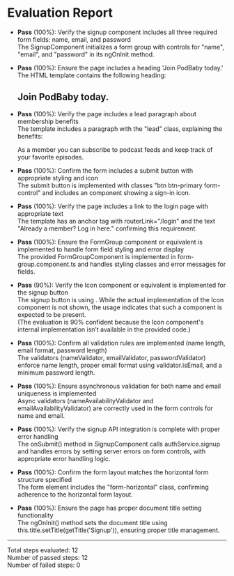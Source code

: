 # Evaluation Report

- **Pass** (100%): Verify the signup component includes all three required form fields: name, email, and password  
  The SignupComponent initializes a form group with controls for "name", "email", and "password" in its ngOnInit method.

- **Pass** (100%): Ensure the page includes a heading 'Join PodBaby today.'  
  The HTML template contains the following heading:  
  <h2>Join PodBaby today.</h2>

- **Pass** (100%): Verify the page includes a lead paragraph about membership benefits  
  The template includes a paragraph with the "lead" class, explaining the benefits:  
  <p class="lead">As a member you can subscribe to podcast feeds and keep track of your favorite episodes.</p>

- **Pass** (100%): Confirm the form includes a submit button with appropriate styling and icon  
  The submit button is implemented with classes "btn btn-primary form-control" and includes an <app-icon> component showing a sign-in icon.

- **Pass** (100%): Verify the page includes a link to the login page with appropriate text  
  The template has an anchor tag with routerLink="/login" and the text "Already a member? Log in here." confirming this requirement.

- **Pass** (100%): Ensure the FormGroup component or equivalent is implemented to handle form field styling and error display  
  The provided FormGroupComponent is implemented in form-group.component.ts and handles styling classes and error messages for fields.

- **Pass** (90%): Verify the Icon component or equivalent is implemented for the signup button  
  The signup button is using <app-icon icon="sign-in"></app-icon>. While the actual implementation of the Icon component is not shown, the usage indicates that such a component is expected to be present.  
  (The evaluation is 90% confident because the Icon component's internal implementation isn’t available in the provided code.)

- **Pass** (100%): Confirm all validation rules are implemented (name length, email format, password length)  
  The validators (nameValidator, emailValidator, passwordValidator) enforce name length, proper email format using validator.isEmail, and a minimum password length.

- **Pass** (100%): Ensure asynchronous validation for both name and email uniqueness is implemented  
  Async validators (nameAvailabilityValidator and emailAvailabilityValidator) are correctly used in the form controls for name and email.

- **Pass** (100%): Verify the signup API integration is complete with proper error handling  
  The onSubmit() method in SignupComponent calls authService.signup and handles errors by setting server errors on form controls, with appropriate error handling logic.

- **Pass** (100%): Confirm the form layout matches the horizontal form structure specified  
  The form element includes the "form-horizontal" class, confirming adherence to the horizontal form layout.

- **Pass** (100%): Ensure the page has proper document title setting functionality  
  The ngOnInit() method sets the document title using this.title.setTitle(getTitle('Signup')), ensuring proper title management.

---

Total steps evaluated: 12  
Number of passed steps: 12  
Number of failed steps: 0